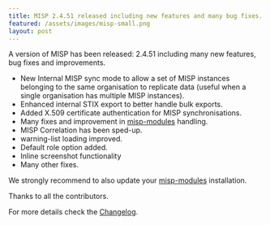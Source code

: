 ```yaml
---
title: MISP 2.4.51 released including new features and many bug fixes.
featured: /assets/images/misp-small.png
layout: post
---
```


<p>A version of MISP has been released: 2.4.51 including many new features, bug fixes and improvements.</p>

* New Internal MISP sync mode to allow a set of MISP instances belonging to the same organisation to replicate data (useful when a single organisation has multiple MISP instances).
* Enhanced internal STIX export to better handle bulk exports.
* Added X.509 certificate authentication for MISP synchronisations.
* Many fixes and improvement in [misp-modules](https://github.com/MISP/misp-modules) handling.
* MISP Correlation has been sped-up.
* warning-list loading improved.
* Default role option added.
* Inline screenshot functionality
* Many other fixes.

We strongly recommend to also update your [misp-modules](https://github.com/MISP/misp-modules) installation.

Thanks to all the contributors.

For more details check the [Changelog](http://www.misp-project.org/Changelog.txt).

